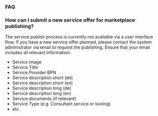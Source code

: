 ### FAQ

### How can I submit a new service offer for marketplace publishing?
The service publish process is currently not available via a user interface flow.
If you have a new service offer planned, please contact the system administrator via email to request the publishing. Ensure that your email includes all relevant information:

* Service image
* Service Title
* Service Provider BPN
* Service description short (de)
* Service description short (en)
* Service description long (de)
* Service description long (en)
* Service documents (if relevant)
* Service Type (e.g. Consultant service or tooling)
* etc.

<br>
<br>
